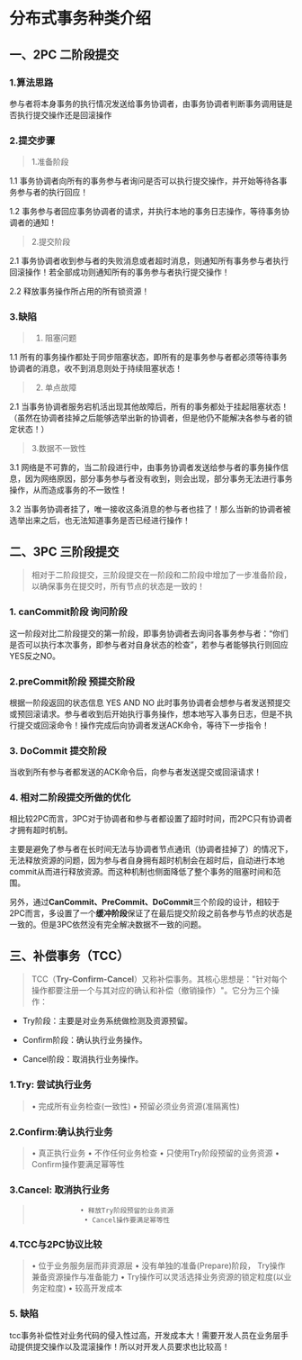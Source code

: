 # 分布式事务种类介绍

## 一、2PC 二阶段提交

### 1.算法思路

参与者将本身事务的执行情况发送给事务协调者，由事务协调者判断事务调用链是否执行提交操作还是回滚操作

### 2.提交步骤

> 1.准备阶段

1.1 事务协调者向所有的事务参与者询问是否可以执行提交操作，并开始等待各事务参与者的执行回应！

1.2 事务参与者回应事务协调者的请求，并执行本地的事务日志操作，等待事务协调者的通知！

> 2.提交阶段

2.1 事务协调者收到参与者的失败消息或者超时消息，则通知所有事务参与者执行回滚操作！若全部成功则通知所有的事务参与者执行提交操作！

2.2 释放事务操作所占用的所有锁资源！

### 3.缺陷

> 1. 阻塞问题

1.1 所有的事务操作都处于同步阻塞状态，即所有的是事务参与者都必须等待事务协调者的消息，收不到消息则处于持续阻塞状态！

> 2. 单点故障

2.1 当事务协调者服务宕机活出现其他故障后，所有的事务都处于挂起阻塞状态！（虽然在协调者挂掉之后能够选举出新的协调者，但是他仍不能解决各参与者的锁定状态！）

> 3.数据不一致性

3.1 网络是不可靠的，当二阶段进行中，由事务协调者发送给参与者的事务操作信息，因为网络原因，部分事务参与者没有收到，则会出现，部分事务无法进行事务操作，从而造成事务的不一致性！

3.2 当事务协调者挂了，唯一接收这条消息的参与者也挂了！那么当新的协调者被选举出来之后，也无法知道事务是否已经进行操作！

## 二、3PC 三阶段提交

> 相对于二阶段提交，三阶段提交在一阶段和二阶段中增加了一步准备阶段，以确保事务在提交时，所有节点的状态是一致的！

### 1. canCommit阶段  询问阶段

这一阶段对比二阶段提交的第一阶段，即事务协调者去询问各事务参与者：“你们是否可以执行本次事务，即参与者对自身状态的检查”，若参与者能够执行则回应  YES反之NO。

### 2.preCommit阶段    预提交阶段

根据一阶段返回的状态信息  YES  AND   NO   此时事务协调者会想参与者发送预提交或预回滚请求。参与者收到后开始执行事务操作，想本地写入事务日志，但是不执行提交或回滚命令！操作完成后向协调者发送ACK命令，等待下一步指令！

### 3. DoCommit  提交阶段

当收到所有参与者都发送的ACK命令后，向参与者发送提交或回滚请求！

### 4. 相对二阶段提交所做的优化

相比较2PC而言，3PC对于协调者和参与者都设置了超时时间，而2PC只有协调者才拥有超时机制。

主要是避免了参与者在长时间无法与协调者节点通讯（协调者挂掉了）的情况下，无法释放资源的问题，因为参与者自身拥有超时机制会在超时后，自动进行本地commit从而进行释放资源。而这种机制也侧面降低了整个事务的阻塞时间和范围。

另外，通过**CanCommit、PreCommit、DoCommit**三个阶段的设计，相较于2PC而言，多设置了一个**缓冲阶段**保证了在最后提交阶段之前各参与节点的状态是一致的。但是3PC依然没有完全解决数据不一致的问题。

## 三、补偿事务（TCC）

> TCC（**Try-Confirm-Cancel**）又称补偿事务。其核心思想是："针对每个操作都要注册一个与其对应的确认和补偿（撤销操作）"。它分为三个操作：



- Try阶段：主要是对业务系统做检测及资源预留。



- Confirm阶段：确认执行业务操作。



- Cancel阶段：取消执行业务操作。

### 1.Try: 尝试执行业务

>  • 完成所有业务检查(一致性)
>  • 预留必须业务资源(准隔离性)

### 2.Confirm:确认执行业务

>• 真正执行业务
>• 不作任何业务检查
>• 只使用Try阶段预留的业务资源 
> • Confirm操作要满足幂等性

### 3.Cancel: 取消执行业务

>                 • 释放Try阶段预留的业务资源 
>                  • Cancel操作要满足幂等性

### 4.TCC与2PC协议比较

>• 位于业务服务层而非资源层
> • 没有单独的准备(Prepare)阶段， Try操作兼备资源操作与准备能力 
>• Try操作可以灵活选择业务资源的锁定粒度(以业务定粒度) 
> • 较高开发成本

### 5. 缺陷

tcc事务补偿性对业务代码的侵入性过高，开发成本大！需要开发人员在业务层手动提供提交操作以及混滚操作！所以对开发人员要求也比较高！